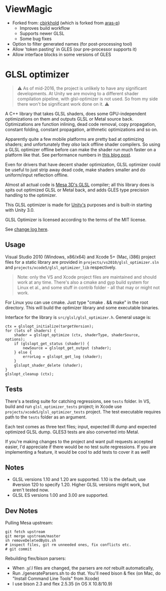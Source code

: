 ViewMagic
==============

* Forked from: [cbirkhold](https://github.com/cbirkhold/glsl-optimizer) (which is forked from [aras-p](https://github.com/aras-p/glsl-optimizer))
  * Improves build workflow
  * Supports newer GLSL
  * Some bug fixes
* Option to filter generated names (for post-processing tool)
* Allow 'token pasting' in GLES (our pre-processor supports it)
* Allow interface blocks in some versions of GLES

GLSL optimizer
==============

> :warning: As of mid-2016, the project is unlikely to have any significant developments. At Unity we are moving to a different
shader compilation pipeline, with glsl-optimizer is not used. So from my side there won't be significant work done on it. :warning:


A C++ library that takes GLSL shaders, does some GPU-independent optimizations on them
and outputs GLSL or Metal source back. Optimizations are function inlining, dead code removal, copy propagation,
constant folding, constant propagation, arithmetic optimizations and so on.

Apparently quite a few mobile platforms are pretty bad at optimizing shaders; and
unfortunately they *also* lack offline shader compilers. So using a GLSL optimizer offline
before can make the shader run much faster on a platform like that. See performance numbers
in [this blog post](http://aras-p.info/blog/2010/09/29/glsl-optimizer/).

Even for drivers that have decent shader optimization, GLSL optimizer could be useful to just strip away
dead code, make shaders smaller and do uniform/input reflection offline.

Almost all actual code is [Mesa 3D's GLSL](http://cgit.freedesktop.org/mesa/mesa/log/)
compiler; all this library does is spits out optimized GLSL or Metal back, and adds GLES type precision
handling to the optimizer.

This GLSL optimizer is made for [Unity's](http://unity3d.com/) purposes and is built-in
starting with Unity 3.0.

GLSL Optimizer is licensed according to the terms of the MIT license.

See [change log here](Changelog.md).


Usage
-----

Visual Studio 2010 (Windows, x86/x64) and Xcode 5+ (Mac, i386) project files for a static
library are provided in `projects/vs2010/glsl_optimizer.sln` and `projects/xcode5/glsl_optimizer_lib`
respectively.

> Note: only the VS and Xcode project files are maintained and should work at any time.
> There's also a cmake and gyp build system for Linux et al., and some stuff in contrib folder -
> all that may or might not work.

For Linux you can use cmake. Just type "cmake . && make" in the root directory.
This will build the optimizer library and some executable binaries.

Interface for the library is `src/glsl/glsl_optimizer.h`. General usage is:
 
	ctx = glslopt_initialize(targetVersion);
	for (lots of shaders) {
		shader = glslopt_optimize (ctx, shaderType, shaderSource, options);
		if (glslopt_get_status (shader)) {
			newSource = glslopt_get_output (shader);
		} else {
			errorLog = glslopt_get_log (shader);
		}
		glslopt_shader_delete (shader);
	}
	glslopt_cleanup (ctx);


Tests
-----

There's a testing suite for catching regressions, see `tests` folder. In VS, build
and run `glsl_optimizer_tests` project; in Xcode use `projects/xcode5/glsl_optimizer_tests`
project. The test executable requires path to the `tests` folder as an argument.

Each test comes as three text files; input, expected IR dump and expected optimized
GLSL dump. GLES3 tests are also converted into Metal.

If you're making changes to the project and want pull requests accepted easier, I'd
appreciate if there would be no test suite regressions. If you are implementing a
feature, it would be cool to add tests to cover it as well!


Notes
-----

* GLSL versions 1.10 and 1.20 are supported. 1.10 is the default, use #version 120 to specify 
1.20. Higher GLSL versions might work, but aren't tested now.
* GLSL ES versions 1.00 and 3.00 are supported.


Dev Notes
---------

Pulling Mesa upstream:

    git fetch upstream
    git merge upstream/master
    sh removeDeletedByUs.sh
    # inspect files, git rm unneeded ones, fix conflicts etc.
    # git commit
    
Rebuilding flex/bison parsers:

* When .y/.l files are changed, the parsers are *not* rebuilt automatically,
* Run ./generateParsers.sh to do that. You'll need bison & flex (on Mac, do "Install Command Line Tools" from Xcode)
* I use bison 2.3 and flex 2.5.35 (in OS X 10.8/10.9)

